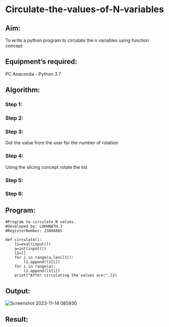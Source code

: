 # Circulate-the-values-of-N-variables
## Aim:
To write a python program to circulate the n variables using function concept
## Equipment’s required:
PC
Anaconda - Python 3.7
## Algorithm: 
### Step 1: 
### Step 2: 
### Step 3: 
Get the value from the user for the number of rotation
### Step 4: 
Using the slicing concept rotate the list

### Step 5: 
### Step 6: 
## Program:
```
#Program to circulate N values.
#Developed by: LOKHNATH.J
#RegisterNumber: 23004865

def circulate():
    l1=eval(input())
    a=int(input())
    l2=[]
    for i in range(a,len(l1)):
        l2.append(l1[i])
    for i in range(a):
        l2.append(l1[i])
    print("After circulating the values are:",l2)
```
## Output:
![Screenshot 2023-11-14 085930](https://github.com/Lokhnath10/Circulate-the-values-of-N-variables/assets/138969918/b3b67fe7-cc12-4b4f-ba8b-5d1e5662e30d)


## Result:
